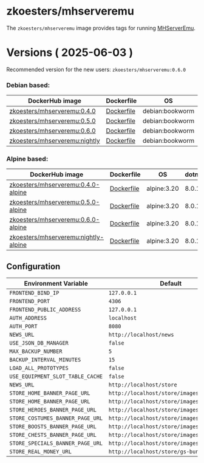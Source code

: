 # zkoesters/mhserveremu

The `zkoesters/mhserveremu` image provides tags for running [MHServerEmu](https://github.com/Crypto137/MHServerEmu).

# Versions ( 2025-06-03 )

Recommended version for the new users: `zkoesters/mhserveremu:0.6.0`

### Debian based:

| DockerHub image                                                                                                   | Dockerfile                                                                                 | OS              | dotnet | MHServerEmu |
|-------------------------------------------------------------------------------------------------------------------|--------------------------------------------------------------------------------------------|-----------------|--------|-------------|
| [zkoesters/mhserveremu:0.4.0](https://registry.hub.docker.com/r/zkoesters/mhserveremu/tags?page=1&name=0.4.0)     | [Dockerfile](https://github.com/zkoesters/docker-mhserveremu/blob/main/0.4.0/Dockerfile)   | debian:bookworm | 8.0.11 | 0.4.0       |
| [zkoesters/mhserveremu:0.5.0](https://registry.hub.docker.com/r/zkoesters/mhserveremu/tags?page=1&name=0.5.0)     | [Dockerfile](https://github.com/zkoesters/docker-mhserveremu/blob/main/0.5.0/Dockerfile)   | debian:bookworm | 8.0.11 | 0.5.0       |
| [zkoesters/mhserveremu:0.6.0](https://registry.hub.docker.com/r/zkoesters/mhserveremu/tags?page=1&name=0.6.0)     | [Dockerfile](https://github.com/zkoesters/docker-mhserveremu/blob/main/0.6.0/Dockerfile)   | debian:bookworm | 8.0.11 | 0.6.0       |
| [zkoesters/mhserveremu:nightly](https://registry.hub.docker.com/r/zkoesters/mhserveremu/tags?page=1&name=nightly) | [Dockerfile](https://github.com/zkoesters/docker-mhserveremu/blob/main/nightly/Dockerfile) | debian:bookworm | 8.0.11 | master      |

### Alpine based:

| DockerHub image                                                                                                                 | Dockerfile                                                                                        | OS          | dotnet | MHServerEmu |
|---------------------------------------------------------------------------------------------------------------------------------|---------------------------------------------------------------------------------------------------|-------------|--------|-------------|
| [zkoesters/mhserveremu:0.4.0-alpine](https://registry.hub.docker.com/r/zkoesters/mhserveremu/tags?page=1&name=0.4.0-alpine)     | [Dockerfile](https://github.com/zkoesters/docker-mhserveremu/blob/main/0.4.0/alpine/Dockerfile)   | alpine:3.20 | 8.0.11 | 0.4.0       |
| [zkoesters/mhserveremu:0.5.0-alpine](https://registry.hub.docker.com/r/zkoesters/mhserveremu/tags?page=1&name=0.5.0-alpine)     | [Dockerfile](https://github.com/zkoesters/docker-mhserveremu/blob/main/0.5.0/alpine/Dockerfile)   | alpine:3.20 | 8.0.11 | 0.5.0       |
| [zkoesters/mhserveremu:0.6.0-alpine](https://registry.hub.docker.com/r/zkoesters/mhserveremu/tags?page=1&name=0.6.0-alpine)     | [Dockerfile](https://github.com/zkoesters/docker-mhserveremu/blob/main/0.6.0/alpine/Dockerfile)   | alpine:3.20 | 8.0.11 | 0.6.0       |
| [zkoesters/mhserveremu:nightly-alpine](https://registry.hub.docker.com/r/zkoesters/mhserveremu/tags?page=1&name=nightly-alpine) | [Dockerfile](https://github.com/zkoesters/docker-mhserveremu/blob/main/nightly/alpine/Dockerfile) | alpine:3.20 | 8.0.11 | master      |

## Configuration

| Environment Variable             | Default                                    |
|----------------------------------|--------------------------------------------|
| `FRONTEND_BIND_IP`               | `127.0.0.1 `                               |
| `FRONTEND_PORT`                  | `4306`                                     |
| `FRONTEND_PUBLIC_ADDRESS`        | `127.0.0.1`                                |
| `AUTH_ADDRESS`                   | `localhost`                                |
| `AUTH_PORT`                      | `8080`                                     |
| `NEWS_URL`                       | `http://localhost/news`                    |
| `USE_JSON_DB_MANAGER`            | `false`                                    |
| `MAX_BACKUP_NUMBER`              | `5`                                        |
| `BACKUP_INTERVAL_MINUTES`        | `15`                                       |
| `LOAD_ALL_PROTOTYPES`            | `false`                                    |
| `USE_EQUIPMENT_SLOT_TABLE_CACHE` | `false`                                    |
| `NEWS_URL`                       | `http://localhost/store`                   |
| `STORE_HOME_BANNER_PAGE_URL`     | `http://localhost/store/images/banner.png` |
| `STORE_HOME_BANNER_PAGE_URL`     | `http://localhost/store/images/banner.png` |
| `STORE_HEROES_BANNER_PAGE_URL`   | `http://localhost/store/images/banner.png` |
| `STORE_COSTUMES_BANNER_PAGE_URL` | `http://localhost/store/images/banner.png` |
| `STORE_BOOSTS_BANNER_PAGE_URL`   | `http://localhost/store/images/banner.png` |
| `STORE_CHESTS_BANNER_PAGE_URL`   | `http://localhost/store/images/banner.png` |
| `STORE_SPECIALS_BANNER_PAGE_URL` | `http://localhost/store/images/banner.png` |
| `STORE_REAL_MONEY_URL`           | `http://localhost/store/gs-bundles.html`   |
